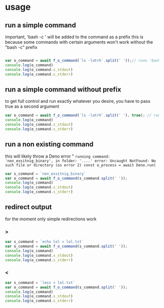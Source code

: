 # usage

## run a simple command 
important, 'bash -c ' will be added to the command as a prefix
this is because some commands with certain arguments won't work without the "bash -c" prefix
```javascript 

var o_command = await f_o_command(`ls -latrh`.split(' '));// runs 'bash -c ls -latrh'
console.log(o_command)
console.log(o_command.s_stdout)
console.log(o_command.s_stderr)
```
## run a simple command without prefix 
to get full control and run exactly whatever you desire, you have to pass true as a second argument 
```javascript 
var o_command = await f_o_command(`ls -latrh`.split(' '), true); // runs 'ls -latrh'
console.log(o_command)
console.log(o_command.s_stdout)
console.log(o_command.s_stderr)
```
## run a non existing command 
this will likely throw a Deno error " 
`running command: 'non_exsitnig_binary', in folder: '....'
error: Uncaught NotFound: No such file or directory (os error 2)
    const o_process = await Deno.run(
`
```javascript
var s_command = `non_exsitnig_binary`
var o_command = await f_o_command(s_command.split(' '));
console.log(o_command)
console.log(o_command.s_stdout)
console.log(o_command.s_stderr)
```

## redirect output
for the moment only simple redirections work 
### >
```javascript
var s_command = `echo lol > lol.txt`
var o_command = await f_o_command(s_command.split(' '));
console.log(o_command)
console.log(o_command.s_stdout)
console.log(o_command.s_stderr)
```
### <
```javascript
var s_command = `less < lol.txt`
var o_command = await f_o_command(s_command.split(' '));
console.log(o_command)
console.log(o_command.s_stdout)
console.log(o_command.s_stderr)
```